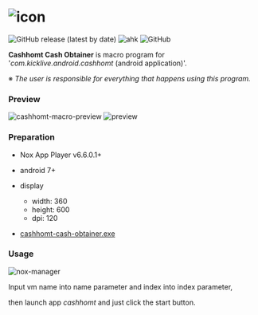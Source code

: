 # ![icon](https://raw.githubusercontent.com/ImSejin/cashhomt-cash-obtainer/master/target/resources/app-icon.ico)

![GitHub release (latest by date)](https://img.shields.io/github/v/release/ImSejin/cashhomt-cash-obtainer) ![ahk](https://img.shields.io/badge/ahk-1.1.32-006600) ![GitHub](https://img.shields.io/github/license/imsejin/cashhomt-cash-obtainer) 

**Cashhomt Cash Obtainer** is macro program for '*com.kicklive.android.cashhomt* (android application)'.

※ *The user is responsible for everything that happens using this program.*



### Preview
![cashhomt-macro-preview](https://user-images.githubusercontent.com/46176032/81943162-ff5dec80-9635-11ea-8600-e53dd5d54e9f.gif) ![preview](https://user-images.githubusercontent.com/46176032/81568229-7138fa80-93d8-11ea-9eb7-ef0c1543cd80.png)



### Preparation

* Nox App Player v6.6.0.1+
* android 7+
* display
  * width: 360
  * height: 600
  * dpi: 120

* [cashhomt-cash-obtainer.exe](https://github.com/ImSejin/cashhomt-cash-obtainer/blob/master/target/cashhomt-cash-obtainer.exe?raw=true)



### Usage

![nox-manager](https://user-images.githubusercontent.com/46176032/81568952-7ea2b480-93d9-11ea-8bef-454e1cf736c4.png)

Input vm name into name parameter and index into index parameter, 

then launch app *cashhomt* and just click the start button.

